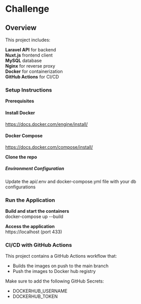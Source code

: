 # Challenge

## Overview
This project includes:

**Laravel API** for backend <br>
**Nuxt.js** frontend client <br>
**MySQL** database <br>
**Nginx** for reverse proxy <br>
**Docker** for containerization <br>
**GitHub Actions** for CI/CD

### Setup Instructions
**Prerequisites**
#### Install Docker 
https://docs.docker.com/engine/install/

#### Docker Compose 
https://docs.docker.com/compose/install/

**Clone the repo**

##### Environment Configuration <br>

Update the api/.env and docker-compose.yml file with your db configurations

### Run the Application
**Build and start the containers**<br>
docker-compose up --build

**Access the application** <br>
https://localhost (port 433)

### CI/CD with GitHub Actions <br>
This project contains a GitHub Actions workflow that:
- Builds the images on push to the main branch
- Push the images to Docker hub registry

Make sure to add the following GitHub Secrets:
- DOCKERHUB_USERNAME
- DOCKERHUB_TOKEN











